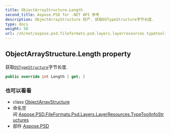 ```yaml
---
title: ObjectArrayStructure.Length
second_title: Aspose.PSD for .NET API 参考
description: ObjectArrayStructure 财产. 获取OSTypeStructure字节长度.
type: docs
weight: 50
url: /zh/net/aspose.psd.fileformats.psd.layers.layerresources.typetoolinfostructures/objectarraystructure/length/
---
```

## ObjectArrayStructure.Length property

获取[`OSTypeStructure`](../../../aspose.psd.fileformats.psd.layers.layerresources/ostypestructure/)字节长度.

```csharp
public override int Length { get; }
```

### 也可以看看

* class [ObjectArrayStructure](../)
* 命名空间 [Aspose.PSD.FileFormats.Psd.Layers.LayerResources.TypeToolInfoStructures](../../objectarraystructure/)
* 部件 [Aspose.PSD](../../../)


